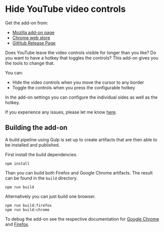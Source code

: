 # Hide YouTube video controls

Get the add-on from:
- [Mozilla add-on page](https://addons.mozilla.org/de/firefox/addon/hide-youtube-controls/)
- [Chrome web store](https://chrome.google.com/webstore/detail/hide-youtube-fullscreen-c/akkdefghgcakdgkmakeajmijjhlcofmk)
- [GitHub Release Page](https://github.com/nralbrecht/youtube-hide-controls/releases)

Does YouTube leave the video controls visible for longer than you like? Do you want to have a hotkey that toggles the controls?
This add-on gives you the tools to change that.

You can:
- Hide the video controls when you move the cursor to any border
- Toggle the controls when you press the configurable hotkey

In the add-on settings you can configure the individual sides as well as the hotkey.

If you experience any issues, please let me know [here](https://github.com/nralbrecht/youtube-hide-controls/issues).

## Building the add-on

A build pipeline using Gulp is set up to create artifacts that are then able to be installed and published.

First install the build dependencies.
```
npm install
```

Than you can build both Firefox and Google Chrome artifacts. The result can be found in the `build` directory.
```
npm run build
```

Alternatively you can just build one browser.
```
npm run build:firefox
npm run build:chrome
```

To debug the add-on see the respective documentation for [Google Chrome](https://developer.chrome.com/docs/extensions/mv3/tut_debugging/) and [Firefox](https://extensionworkshop.com/documentation/develop/temporary-installation-in-firefox/).
